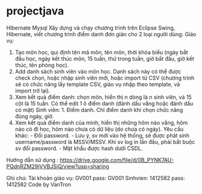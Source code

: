 # projectjava
Hibernate Mysql
Xây dựng và chạy chương trình trên Eclipse
Swing, Hibernate, viết chương trình điểm danh đơn giản cho 2 loại người dùng: 
Giáo vụ: 
1. Tạo môn học, qui định tên mã môn, tên môn, thời khóa biểu (ngày bắt đầu học, ngày kết thúc môn, 15 tuần, thứ trong tuần, giờ bắt đầu, giờ kết thúc, tên phòng học). 
2. Add danh sách sinh viên vào môn học. Danh sách này có thể được check chọn, hoặc nhập sinh viên mới, hoặc import từ CSV (chương trình sẽ có chức năng lấy template CSV, giáo vụ nhập theo template, và import trở lại). 
3. Xem kết quả điểm danh: chọn môn, hiển thị n dòng là n sinh viên, và 15 cột là 15 tuần. Có thể edit 1 ô điểm danh (đánh dấu vắng hoặc đánh dấu có mặt) 
Sinh viên: 1. Điểm danh. Chỉ điểm danh khi chọn chức năng đúng ngày, giờ. 
2. Xem kết quả điểm danh của mình, hiển thị những hôm nào vắng, hôm nào có đi học, hôm nào chưa có dữ liệu (do chưa có ngày). 
Yêu cầu khác: - Đổi password. - Lưu ý, sv mới vào hệ thống, sẽ được phát sinh username/password là MSSV/MSSV. Khi sv log in lần đầu, phải bắt buộc sv đổi password. - Mật khẩu được hash dưới CSDL.

Hướng dẫn sử dụng : https://drive.google.com/file/d/0B_PYNK7AU-PQdnRZM29jVVBJSjQ/view?usp=sharing

Ghi chú:
Tài khoản giáo vụ: GV001
pass: GV001
Sinhvien: 1412582
pass: 1412582
Code by VanTron
